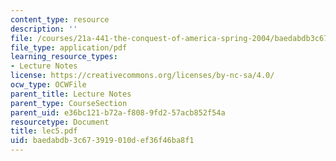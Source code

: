 ```yaml
---
content_type: resource
description: ''
file: /courses/21a-441-the-conquest-of-america-spring-2004/baedabdb3c673919010def36f46ba8f1_lec5.pdf
file_type: application/pdf
learning_resource_types:
- Lecture Notes
license: https://creativecommons.org/licenses/by-nc-sa/4.0/
ocw_type: OCWFile
parent_title: Lecture Notes
parent_type: CourseSection
parent_uid: e36bc121-b72a-f808-9fd2-57acb852f54a
resourcetype: Document
title: lec5.pdf
uid: baedabdb-3c67-3919-010d-ef36f46ba8f1
---
```


